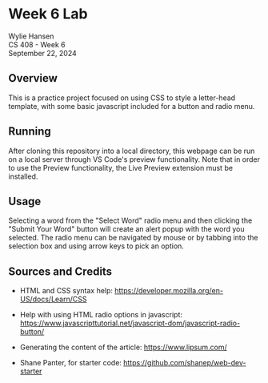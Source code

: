 # Week 6 Lab

Wylie Hansen  
CS 408 - Week 6  
September 22, 2024  

## Overview

This is a practice project focused on using CSS to style a letter-head template, with some
basic javascript included for a button and radio menu.

## Running

After cloning this repository into a local directory, this webpage can be run on a local 
server through VS Code's preview functionality. Note that in order to use the Preview
functionality, the Live Preview extension must be installed.

## Usage

Selecting a word from the "Select Word" radio menu and then clicking the "Submit Your
Word" button will create an alert popup with the word you selected. The radio menu can be 
navigated by mouse or by tabbing into the selection box and using arrow keys to pick an 
option.

## Sources and Credits

 - HTML and CSS syntax help: https://developer.mozilla.org/en-US/docs/Learn/CSS
 - Help with using HTML radio options in javascript: https://www.javascripttutorial.net/javascript-dom/javascript-radio-button/
 - Generating the content of the article: https://www.lipsum.com/

 - Shane Panter, for starter code: https://github.com/shanep/web-dev-starter

